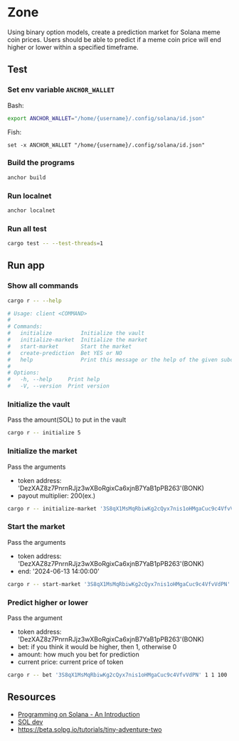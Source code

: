 # Zone

Using binary option models, create a prediction market for Solana meme coin prices. Users should be able to predict if a meme coin price will end higher or lower within a specified timeframe.

## Test

### Set env variable `ANCHOR_WALLET`

Bash:

```bash
export ANCHOR_WALLET="/home/{username}/.config/solana/id.json"
```

Fish:

```fish
set -x ANCHOR_WALLET "/home/{username}/.config/solana/id.json"
```

### Build the programs

```bash
anchor build
```

### Run localnet

```bash
anchor localnet
```

### Run all test

```bash
cargo test -- --test-threads=1
```

## Run app

### Show all commands

```bash
cargo r -- --help

# Usage: client <COMMAND>
# 
# Commands:
#   initialize         Initialize the vault
#   initialize-market  Initialize the market
#   start-market       Start the market
#   create-prediction  Bet YES or NO
#   help               Print this message or the help of the given subcommand(s)
# 
# Options:
#   -h, --help     Print help
#   -V, --version  Print version
```

### Initialize the vault

Pass the amount(SOL) to put in the vault

```bash
cargo r -- initialize 5
```

### Initialize the market

Pass the arguments

- token address: 'DezXAZ8z7PnrnRJjz3wXBoRgixCa6xjnB7YaB1pPB263'(BONK)
- payout multiplier: 200(ex.)


```bash
cargo r -- initialize-market '3S8qX1MsMqRbiwKg2cQyx7nis1oHMgaCuc9c4VfvVdPN' 200
```

### Start the market

Pass the arguments

- token address: 'DezXAZ8z7PnrnRJjz3wXBoRgixCa6xjnB7YaB1pPB263'(BONK)
- end: '2024-06-13 14:00:00'

```bash
cargo r -- start-market '3S8qX1MsMqRbiwKg2cQyx7nis1oHMgaCuc9c4VfvVdPN'  '2024-06-13 14:00:00'
```

### Predict higher or lower

Pass the argument

- token address: 'DezXAZ8z7PnrnRJjz3wXBoRgixCa6xjnB7YaB1pPB263'(BONK)
- bet: if you think it would be higher, then 1, otherwise 0
- amount: how much you bet for prediction
- current price: current price of token

```bash
cargo r -- bet '3S8qX1MsMqRbiwKg2cQyx7nis1oHMgaCuc9c4VfvVdPN' 1 1 100
```

## Resources
- [Programming on Solana - An Introduction](https://paulx.dev/blog/2021/01/14/programming-on-solana-an-introduction/)
- [SOL dev](https://www.soldev.app/)
- https://beta.solpg.io/tutorials/tiny-adventure-two
